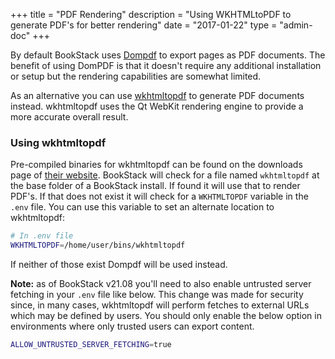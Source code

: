 +++
title = "PDF Rendering"
description = "Using WKHTMLtoPDF to generate PDF's for better rendering"
date = "2017-01-22"
type = "admin-doc"
+++

By default BookStack uses [Dompdf](https://github.com/dompdf/dompdf) to export pages as PDF documents. The benefit of using DomPDF is that it doesn't require any additional installation or setup but the rendering capabilities are somewhat limited.

As an alternative you can use [wkhtmltopdf](http://wkhtmltopdf.org/) to generate PDF documents instead. wkhtmltopdf uses the Qt WebKit rendering engine to provide a more accurate overall result.

### Using wkhtmltopdf

Pre-compiled binaries for wkhtmltopdf can be found on the downloads page of [their website](http://wkhtmltopdf.org/downloads.html). BookStack will check for a file named `wkhtmltopdf` at the base folder of a BookStack install. If found it will use that to render PDF's. If that does not exist it will check for a `WKHTMLTOPDF` variable in the `.env` file. You can use this variable to set an alternate location to wkhtmltopdf:

```bash
# In .env file
WKHTMLTOPDF=/home/user/bins/wkhtmltopdf
```

If neither of those exist Dompdf will be used instead.

**Note:** as of BookStack v21.08 you'll need to also enable untrusted server fetching in your `.env` file like below. 
This change was made for security since, in many cases, wkhtmltopdf will perform fetches to external URLs which may be defined by users.
You should only enable the below option in environments where only trusted users can export content.

```bash
ALLOW_UNTRUSTED_SERVER_FETCHING=true
```
